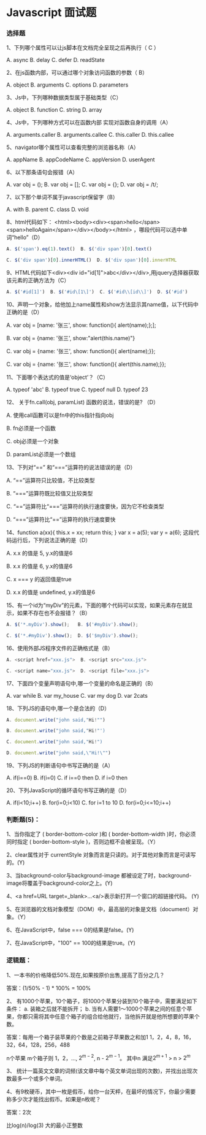 # Javascript 面试题
### 选择题
1、下列哪个属性可以让js脚本在文档完全呈现之后再执行（ C ）

A. async  B. delay   C. defer  D. readState

2、在js函数内部，可以通过哪个对象访问函数的参数（ B）

A. object  B. arguments   C. options  D. parameters

3、Js中，下列哪种数据类型属于基础类型（C）

A. object  B. function  C. string  D. array 

4、Js中，下列哪种方式可以在函数内部 实现对函数自身的调用（A）

A. arguments.caller  B. arguments.callee  C. this.caller  D. this.callee

5、navigator哪个属性可以查看完整的浏览器名称（A）

A. appName  B. appCodeName  C. appVersion  D. userAgent

6、以下那条语句会报错（A）

A. var obj = ();  B. var obj = [];  C. var obj = {};  D. var obj = /t/;

7、以下那个单词不属于javascript保留字（B）

A. with  B. parent  C. class  D. void


8、html代码如下：
&lt;html&gt;&lt;body&gt;&lt;div&gt;&lt;span&gt;hello&lt;/span&gt;&lt;span&gt;helloAgain&lt;/span&gt;&lt;/div&gt;&lt;/body&gt;&lt;/html&gt;
，哪段代码可以选中单词“hello”（D）
```js
A. $('span').eq(1).text()  B. $('div span')[0].text()

C. $('div span')[0].innerHTML()  D. $('div span')[0].innerHTML
```

9、HTML代码如下&lt;div&gt;&lt;div id="id[1]"&gt;abc&lt;/div&gt;&lt;/div&gt;,用jquery选择器获取该元素的正确方法为（C）
```js
A. $('#id[1]')  B. $('#id\[1\]')  C. $('#id\\[id\\]')  D. $('#id')
```
10、声明一个对象，给他加上name属性和show方法显示其name值，以下代码中正确的是（D）

A. var obj = [name: '张三', show: function(){ alert(name);};];

B. var obj = {name: '张三', show:"alert(this.name)"}

C. var obj = {name: '张三', show: function(){ alert(name);}};

C. var obj = {name: '张三', show: function(){ alert(this.name);}};


11、下面哪个表达式的值是‘object’？（C）

A. typeof 'abc'  B. typeof true  C. typeof null  D. typeof 23

12、 关于fn.call(obj, paramList) 函数的说法，错误的是? （D）

A. 使用call函數可以是fn中的this指针指向obj

B. fn必须是一个函数

C. obj必须是一个对象

D. paramList必须是一个数组

13、下列对“==” 和“===”运算符的说法错误的是（D）

A. “==”运算符只比较值，不比较类型

B. “===”运算符既比较值又比较类型

C. “==”运算符比“===”运算符的执行速度要快，因为它不检查类型

D. “===”运算符比“==”运算符的执行速度要快

14、function a(xx){ this.x = xx; return this; } var x = a(5); var y = a(6); 这段代码运行后，下列说法正确的是（D）

A. x.x 的值是 5, y.x的值是6

B. x.x 的值是 6, y.x的值是6

C. x === y 的返回值是true

D. x.x 的值是 undefined, y.x的值是6

15、有一个id为“myDiv”的元素，下面的哪个代码可以实现，如果元素存在就显示，如果不存在也不会报错？（B）
```js
A. $('*.myDiv').show();   B. $('#myDiv').show();

C. $('*.#myDiv').show();  D. $('$myDiv').show();
```
16、使用外部JS程序文件的正确格式是（B）
```js
A. <script href="xxx.js">  B. <script src="xxx.js">

C. <script name="xxx.js">  D. <script file="xxx.js">
```
17、下面四个变量声明语句中,哪一个变量的命名是正确的（B）

A. var while		B. var my_house		C. var my dog		D. var 2cats

18、下列JS的语句中,哪一个是合法的（D）
```js
A. document.write("john said,"Hi!"")

B. document.write("john said,"Hi!"')

C. document.write("john said,"Hi!")

D. document.write("john said,\"Hi!\"")
```
19、下列JS的判断语句中书写正确的是（A）

A. if(i==0) 	B. if(i=0) 	C. if i==0 then	D. if i=0 then

20、下列JavaScript的循环语句书写正确的是（D）

A. if(i<10;i++) 	B. for(i=0;i<10) 		C. for i=1 to 10	D. for(i=0;i<=10;i++)


### 判断题(5)：

1、当你指定了 ( border-bottom-color )和 ( border-bottom-width )时，你必须同时指定 ( border-bottom-style )，否则边框不会被呈现。（Y）

2、clear属性对于 currentStyle 对象而言是只读的。对于其他对象而言是可读写的。(Y)

3、当background-color与background-image 都被设定了时，background-image将覆盖于background-color之上。(Y)

4、&lt;a href=URL target=_blank&gt;…&lt;a/&gt;表示新打开一个窗口的超链接代码。 (Y)

5、在浏览器的文档对象模型（DOM）中，最高层的对象是文档（document）对象。（Y）

6、在JavaScript中，false === 0的结果是false。(Y)

7、在JavaScript中，"100" == 100的结果是true。(Y)


### 逻辑题：
1、一本书的价格降低50%.现在,如果按原价出售,提高了百分之几？

答案：(1/50%  - 1) * 100% = 100%

2、 有1000个苹果，10个箱子，将1000个苹果分装到10个箱子中，需要满足如下条件：
a. 装箱之后就不能拆开；
b. 当有人需要1～1000个苹果之间的任意个苹果，你都只需将其中任意个箱子的组合给他就行，当他拆开就是他所想要的苹果个数。

答案：每用一个箱子装苹果的个数是之前箱子苹果数之和加1
1，2，4，8，16，32，64，128，256，488

n个苹果 m个箱子则 1，2，..., $2^{m-2}$, n - $2^{m-1}$。 其中n 满足$2^{m+1}$ > n > $2^{m}$



3、 统计一篇英文文章的词频(该文章中每个英文单词出现的次数)，并找出出现次数最多一个或多个单词。






4、有9枚硬币，其中一枚是假币，给你一台天枰，在最坏的情况下，你最少需要称多少次才能找出假币。如果是n枚呢？

答案：2次

比log(n)/log(3) 大的最小正整数